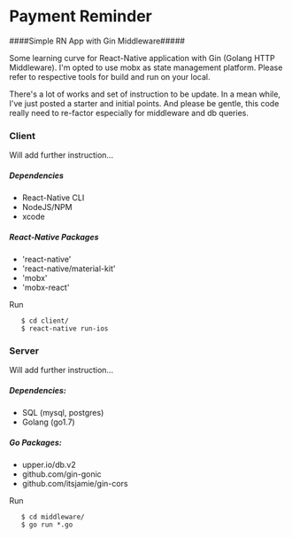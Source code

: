 Payment Reminder
================

####Simple RN App with Gin Middleware#####

Some learning curve for React-Native application with Gin (Golang HTTP Middleware). I'm opted to use mobx as state management platform. Please refer to respective tools for build and run on your local.

There's a lot of works and set of instruction to be update. In a mean while, I've just posted a starter and initial points. And please be gentle, this code really need to re-factor especially for middleware and db queries.

### Client ###
Will add further instruction...

##### Dependencies #####
 * React-Native CLI
 * NodeJS/NPM
 * xcode

##### React-Native Packages #####
 * 'react-native'
 * 'react-native/material-kit'
 * 'mobx'
 * 'mobx-react'

Run
 ```
    $ cd client/
 	$ react-native run-ios
 ```


### Server ###
Will add further instruction...

##### Dependencies: #####
 * SQL (mysql, postgres)
 * Golang (go1.7)

##### Go Packages: #####
 * upper.io/db.v2
 * github.com/gin-gonic
 * github.com/itsjamie/gin-cors

Run
 ```
    $ cd middleware/
 	$ go run *.go
 ```
